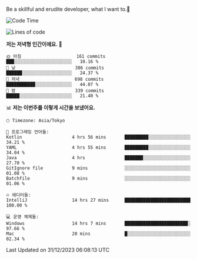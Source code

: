 Be a skillful and erudite developer, what I want to.👶

<!--START_SECTION:waka-->
![Code Time](http://img.shields.io/badge/Code%20Time-389%20hrs%2035%20mins-blue)

![Lines of code](https://img.shields.io/badge/%EC%A0%80%EB%8A%94%20%EC%97%AC%ED%83%9C%EA%B9%8C%EC%A7%80%20-748.8%20thousand%20%EC%A4%84%EC%9D%98%20%EC%BD%94%EB%93%9C%EB%A5%BC%20%EC%9E%91%EC%84%B1%ED%96%88%EC%96%B4%EC%9A%94.-blue)

**저는 저녁형 인간이에요. 🦉** 

```text
🌞 아침                     161 commits         ███░░░░░░░░░░░░░░░░░░░░░░   10.16 % 
🌆 낮　                     386 commits         ██████░░░░░░░░░░░░░░░░░░░   24.37 % 
🌃 저녁                     698 commits         ███████████░░░░░░░░░░░░░░   44.07 % 
🌙 밤　                     339 commits         █████░░░░░░░░░░░░░░░░░░░░   21.40 % 
```


📊 **저는 이번주를 이렇게 시간을 보냈어요.** 

```text
🕑︎ Timezone: Asia/Tokyo

💬 프로그래밍 언어들: 
Kotlin                   4 hrs 56 mins       █████████░░░░░░░░░░░░░░░░   34.21 % 
YAML                     4 hrs 55 mins       █████████░░░░░░░░░░░░░░░░   34.04 % 
Java                     4 hrs               ███████░░░░░░░░░░░░░░░░░░   27.70 % 
GitIgnore file           9 mins              ░░░░░░░░░░░░░░░░░░░░░░░░░   01.08 % 
Batchfile                9 mins              ░░░░░░░░░░░░░░░░░░░░░░░░░   01.06 % 

🔥 에디터들: 
IntelliJ                 14 hrs 27 mins      █████████████████████████   100.00 % 

💻 운영 체제들: 
Windows                  14 hrs 7 mins       ████████████████████████░   97.66 % 
Mac                      20 mins             █░░░░░░░░░░░░░░░░░░░░░░░░   02.34 % 
```


 Last Updated on 31/12/2023 06:08:13 UTC
<!--END_SECTION:waka-->
